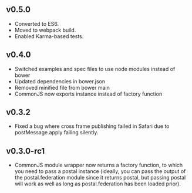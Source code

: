 ## v0.5.0

* Converted to ES6.
* Moved to webpack build.
* Enabled Karma-based tests.

## v0.4.0

* Switched examples and spec files to use node modules instead of bower
* Updated dependencies in bower.json
* Removed minified file from bower main
* CommonJS now exports instance instead of factory function

## v0.3.2

* Fixed a bug where cross frame publishing failed in Safari due to postMessage.apply failing silently.

## v0.3.0-rc1

* CommonJS module wrapper now returns a factory function, to which you need to pass a postal instance (ideally, you can pass the output of the postal.federation module since it returns postal, but passing postal will work as well as long as postal.federation has been loaded prior).
